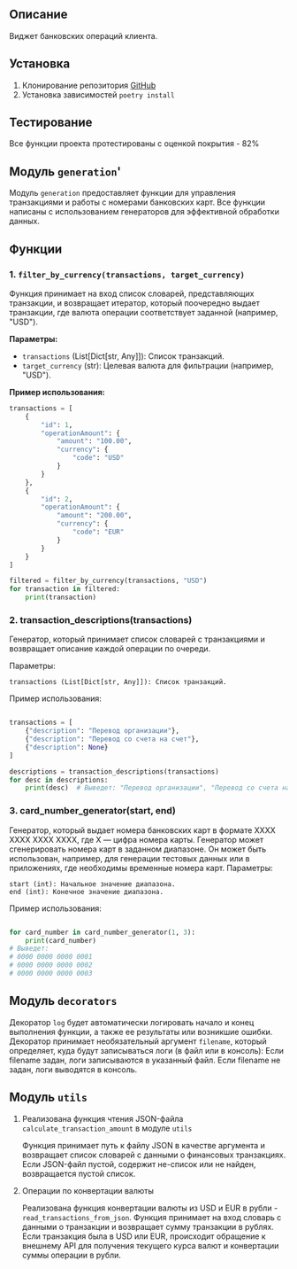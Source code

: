 ## Описание

Виджет банковских операций клиента.

## Установка

1. Клонирование репозитория
   [GitHub](git@github.com:ivira161/10.1.git)
2. Установка зависимостей
   `poetry install`

## Тестирование
Все функции проекта протестированы с оценкой покрытия - 82%
## Модуль `generation`'

Модуль `generation` предоставляет функции для управления транзакциями и работы с номерами банковских карт. Все функции написаны с использованием генераторов для эффективной обработки данных.

## Функции

### 1. `filter_by_currency(transactions, target_currency)`

Функция принимает на вход список словарей, представляющих транзакции, и возвращает итератор, который поочередно выдает транзакции, где валюта операции соответствует заданной (например, "USD").

**Параметры:**
- `transactions` (List[Dict[str, Any]]): Список транзакций.
- `target_currency` (str): Целевая валюта для фильтрации (например, "USD").

**Пример использования:**

```python
transactions = [
    {
        "id": 1,
        "operationAmount": {
            "amount": "100.00",
            "currency": {
                "code": "USD"
            }
        }
    },
    {
        "id": 2,
        "operationAmount": {
            "amount": "200.00",
            "currency": {
                "code": "EUR"
            }
        }
    }
]

filtered = filter_by_currency(transactions, "USD")
for transaction in filtered:
    print(transaction)
```
### 2. transaction_descriptions(transactions)

Генератор, который принимает список словарей с транзакциями и возвращает описание каждой операции по очереди.

Параметры:

    transactions (List[Dict[str, Any]]): Список транзакций.

Пример использования:

```Python

transactions = [
    {"description": "Перевод организации"},
    {"description": "Перевод со счета на счет"},
    {"description": None}
]

descriptions = transaction_descriptions(transactions)
for desc in descriptions:
    print(desc)  # Выведет: "Перевод организации", "Перевод со счета на счет", "Нет описания"
```
### 3. card_number_generator(start, end)

Генератор, который выдает номера банковских карт в формате XXXX XXXX XXXX XXXX, где X — цифра номера карты. Генератор может сгенерировать номера карт в заданном диапазоне.
Он может быть использован, например, для генерации тестовых данных или в приложениях, где необходимы временные номера карт.
Параметры:

    start (int): Начальное значение диапазона.
    end (int): Конечное значение диапазона.

Пример использования:

```Python

for card_number in card_number_generator(1, 3):
    print(card_number)  
# Выведет:
# 0000 0000 0000 0001
# 0000 0000 0000 0002
# 0000 0000 0000 0003
```
## Модуль `decorators`

Декоратор `log` будет автоматически логировать начало и конец выполнения функции, 
а также ее результаты или возникшие ошибки. Декоратор принимает необязательный аргумент
`filename`, который определяет, куда будут записываться логи (в файл или в консоль):
Если filename задан, логи записываются в указанный файл. Если filename
не задан, логи выводятся в консоль.

## Модуль `utils`

1. Реализована функция чтения JSON-файла  `calculate_transaction_amount` в модуле `utils`
    
    Функция принимает путь к файлу JSON в качестве аргумента и возвращает список словарей 
    с данными о финансовых транзакциях. Если JSON-файл пустой, содержит не-список или не найден, 
    возвращается пустой список.

2. Операции по конвертации валюты
    
    Реализована функция конвертации валюты из USD и EUR в рубли - `read_transactions_from_json`.
    Функция принимает на вход словарь с данными о транзакции и возвращает сумму транзакции 
    в рублях.
    Если транзакция была в USD или EUR, происходит обращение к внешнему API 
    для получения текущего курса валют и конвертации суммы операции в рубли.